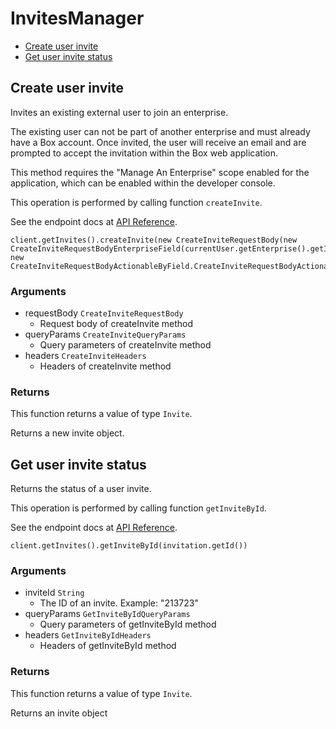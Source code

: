 # InvitesManager


- [Create user invite](#create-user-invite)
- [Get user invite status](#get-user-invite-status)

## Create user invite

Invites an existing external user to join an enterprise.

The existing user can not be part of another enterprise and
must already have a Box account. Once invited, the user will receive an
email and are prompted to accept the invitation within the
Box web application.

This method requires the "Manage An Enterprise" scope enabled for
the application, which can be enabled within the developer console.

This operation is performed by calling function `createInvite`.

See the endpoint docs at
[API Reference](https://developer.box.com/reference/post-invites/).

<!-- sample post_invites -->
```
client.getInvites().createInvite(new CreateInviteRequestBody(new CreateInviteRequestBodyEnterpriseField(currentUser.getEnterprise().getId()), new CreateInviteRequestBodyActionableByField.CreateInviteRequestBodyActionableByFieldBuilder().login(email).build()))
```

### Arguments

- requestBody `CreateInviteRequestBody`
  - Request body of createInvite method
- queryParams `CreateInviteQueryParams`
  - Query parameters of createInvite method
- headers `CreateInviteHeaders`
  - Headers of createInvite method


### Returns

This function returns a value of type `Invite`.

Returns a new invite object.


## Get user invite status

Returns the status of a user invite.

This operation is performed by calling function `getInviteById`.

See the endpoint docs at
[API Reference](https://developer.box.com/reference/get-invites-id/).

<!-- sample get_invites_id -->
```
client.getInvites().getInviteById(invitation.getId())
```

### Arguments

- inviteId `String`
  - The ID of an invite. Example: "213723"
- queryParams `GetInviteByIdQueryParams`
  - Query parameters of getInviteById method
- headers `GetInviteByIdHeaders`
  - Headers of getInviteById method


### Returns

This function returns a value of type `Invite`.

Returns an invite object



